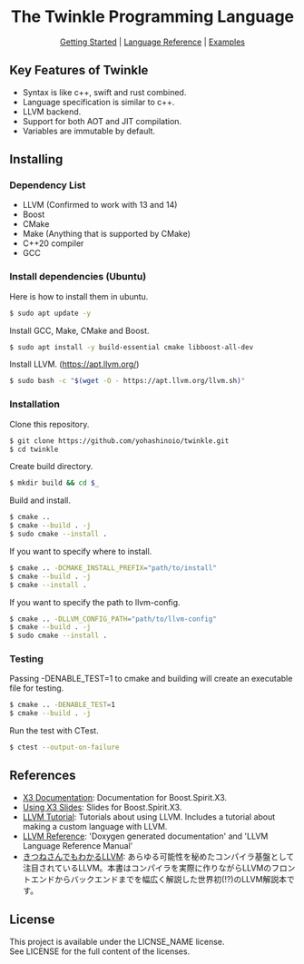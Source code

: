 <div align="center">
  <h1>The Twinkle Programming Language</h1>

  [Getting Started](docs/GettingStarted.md) |
  [Language Reference](docs/LanguageReference.md) |
  [Examples](examples)
</div>

## Key Features of Twinkle
- Syntax is like c++, swift and rust combined.
- Language specification is similar to c++.
- LLVM backend.
- Support for both AOT and JIT compilation.
- Variables are immutable by default.

## Installing
### Dependency List
- LLVM (Confirmed to work with 13 and 14)
- Boost
- CMake
- Make (Anything that is supported by CMake)
- C++20 compiler
- GCC

### Install dependencies (Ubuntu)
Here is how to install them in ubuntu.
```bash
$ sudo apt update -y
```
Install GCC, Make, CMake and Boost.
```bash
$ sudo apt install -y build-essential cmake libboost-all-dev
```
Install LLVM. (https://apt.llvm.org/)
```bash
$ sudo bash -c "$(wget -O - https://apt.llvm.org/llvm.sh)"
```

### Installation
Clone this repository.
```bash
$ git clone https://github.com/yohashinoio/twinkle.git
$ cd twinkle
```
Create build directory.
```bash
$ mkdir build && cd $_
```
Build and install.
```bash
$ cmake ..
$ cmake --build . -j
$ sudo cmake --install .
```
If you want to specify where to install.
```bash
$ cmake .. -DCMAKE_INSTALL_PREFIX="path/to/install"
$ cmake --build . -j
$ cmake --install .
```
If you want to specify the path to llvm-config.
```bash
$ cmake .. -DLLVM_CONFIG_PATH="path/to/llvm-config"
$ cmake --build . -j
$ sudo cmake --install .
```

### Testing
Passing -DENABLE_TEST=1 to cmake and building will create an executable file for testing.
```bash
$ cmake .. -DENABLE_TEST=1
$ cmake --build . -j
```
Run the test with CTest.
```bash
$ ctest --output-on-failure
```

## References
- [X3 Documentation](http://ciere.com/cppnow15/x3_docs/): Documentation for Boost.Spirit.X3.
- [Using X3 Slides](http://ciere.com/cppnow15/x3_docs/): Slides for Boost.Spirit.X3.
- [LLVM Tutorial](https://llvm.org/docs/GettingStartedTutorials.html): Tutorials about using LLVM. Includes a tutorial about making a custom language with LLVM.
- [LLVM Reference](https://llvm.org/docs/Reference.html): 'Doxygen generated documentation' and 'LLVM Language Reference Manual'
- [きつねさんでもわかるLLVM](https://tatsu-zine.com/books/llvm): あらゆる可能性を秘めたコンパイラ基盤として注目されているLLVM。本書はコンパイラを実際に作りながらLLVMのフロントエンドからバックエンドまでを幅広く解説した世界初(!?)のLLVM解説本です。

## License
This project is available under the LICNSE_NAME license.<br/>
See LICENSE for the full content of the licenses.
